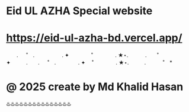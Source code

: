 # Eid UL AZHA Special website 

# https://eid-ul-azha-bd.vercel.app/
　　. 　 ˚　.　　　　　 . ✦　　　 　˚　　　　 
  . ★⋆.　　　
  .　　˚　　　　✦　　　.　　. 　 ˚　.　　　　
  . ✦　
  ˚　　　　 . ★⋆.　　　.   　　˚　*

# @ 2025 create by Md Khalid Hasan
♨️♨️♨️♨️♨️♨️♨️♨️♨️♨️♨️♨️♨️♨️♨️
